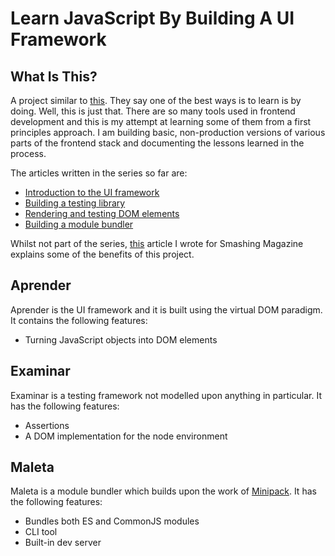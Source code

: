# Learn JavaScript By Building A UI Framework

## What Is This?

A project similar to [this](https://github.com/taniarascia/laconia). They say one of the best ways is to learn is by doing. Well, this is just that. There are so many tools used in frontend development and this is my attempt at learning some of them from a first principles approach. I am building basic, non-production versions of various parts of the frontend stack and documenting the lessons learned in the process.

The articles written in the series so far are:

- [Introduction to the UI framework](https://dev.to/carlmungazi/learning-javascript-by-building-a-ui-framework-from-scratch-1767)
- [Building a testing library](https://dev.to/carlmungazi/learn-js-by-building-a-ui-framework-part-2-testing-3pff)
- [Rendering and testing DOM elements](https://dev.to/carlmungazi/learn-javascript-by-building-a-ui-framework-part-3-rendering-testing-dom-elements-97l)
- [Building a module bundler](https://dev.to/carlmungazi/learn-javascript-by-building-a-ui-framework-part-4-creating-a-module-bundler-11el)

Whilst not part of the series, [this](https://www.smashingmagazine.com/2019/07/javascript-knowledge-reading-source-code/#comments-javascript-knowledge-reading-source-code) article I wrote for Smashing Magazine explains some of the benefits of this project.

## Aprender

Aprender is the UI framework and it is built using the virtual DOM paradigm. It contains the following features:
- Turning JavaScript objects into DOM elements

## Examinar

Examinar is a testing framework not modelled upon anything in particular. It has the following features:
- Assertions
- A DOM implementation for the node environment

## Maleta

Maleta is a module bundler which builds upon the work of [Minipack](https://github.com/ronami/minipack). It has the following features:
- Bundles both ES and CommonJS modules
- CLI tool
- Built-in dev server